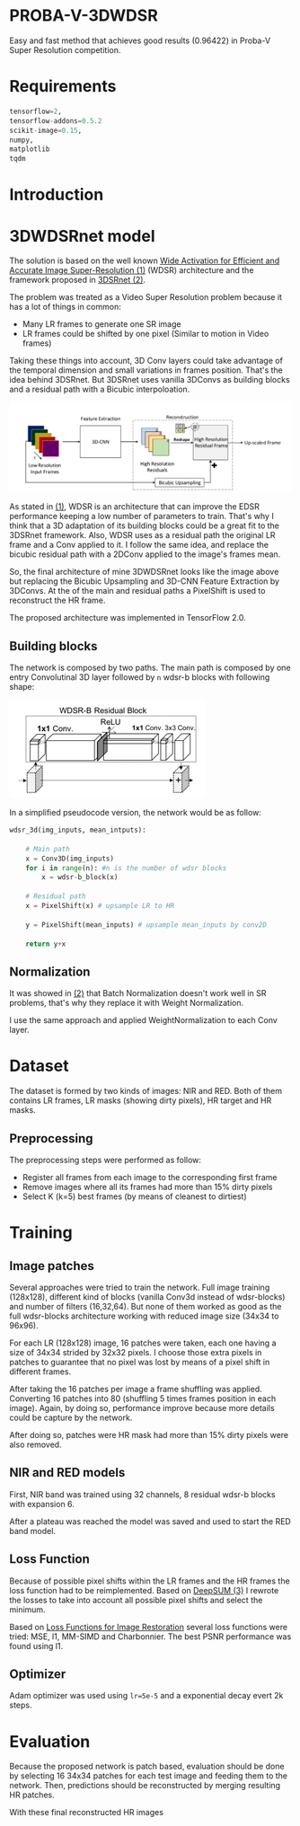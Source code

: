 # PROBA-V-3DWDSR
Easy and fast method that achieves good results (0.96422) in Proba-V Super Resolution competition.

# Requirements
```python
tensorflow=2,
tensorflow-addons=0.5.2 
scikit-image=0.15,
numpy,
matplotlib
tqdm
```

# Introduction

# 3DWDSRnet model

The solution is based on the well known [Wide Activation for Efficient and Accurate Image Super-Resolution (1)](https://arxiv.org/abs/1808.08718) (WDSR) architecture and the framework proposed in [3DSRnet (2)](https://arxiv.org/abs/1812.09079).

The problem was treated as a Video Super Resolution problem because it has a lot of things in common:
- Many LR frames to generate one SR image
- LR frames could be shifted by one pixel  (Similar to motion in Video frames)

Taking these things into account, 3D Conv layers could take advantage of the temporal dimension and small variations in frames position. That's the idea behind 3DSRnet. But 3DSRnet uses vanilla 3DConvs as building blocks and a residual path with a Bicubic interpoloation.

![alt text](images/3DSRnet.png "3DSRnet framework. Image from original paper (2)")

As stated in [(1)](https://arxiv.org/abs/1808.08718), WDSR is an architecture that can improve the EDSR performance keeping a low number of parameters to train. That's why I think that a 3D adaptation of its building blocks could be a great fit to the 3DSRnet framework. Also, WDSR uses as a residual path the original LR frame and a Conv applied to it. I follow the same idea, and replace the bicubic residual path with a 2DConv applied to the image's frames mean. 

So, the final architecture of mine 3DWDSRnet looks like the image above but replacing the Bicubic Upsampling and 3D-CNN Feature Extraction by 3DConvs. At the of the main and residual paths a PixelShift is used to reconstruct the HR frame.

The proposed architecture was implemented in TensorFlow 2.0.


## Building blocks

The network is composed by two paths. 
The main path is composed by one entry Convolutinal 3D layer followed by `n` wdsr-b blocks with following shape:

![alt text](images/wdsr-b-block.png "wdsr-b block from (2)")

In a simplified pseudocode version, the network would be as follow:

```python
wdsr_3d(img_inputs, mean_intputs):

    # Main path
    x = Conv3D(img_inputs)
    for i in range(n): #n is the number of wdsr blocks
        x = wdsr-b_block(x)
         
    # Residual path
    x = PixelShift(x) # upsample LR to HR 
   
    y = PixelShift(mean_inputs) # upsample mean_inputs by conv2D

    return y+x
```

## Normalization
It was showed in [(2)](https://arxiv.org/abs/1808.08718) that Batch Normalization doesn't work well in SR problems, that's why they replace it with Weight Normalization. 

I use the same approach and applied WeightNormalization to each Conv layer.


# Dataset

The dataset is formed by two kinds of images: NIR and RED. Both of them contains LR frames, LR masks (showing dirty pixels), HR target and HR masks.


## Preprocessing

The preprocessing steps were performed as follow:

- Register all frames from each image to the corresponding first frame
- Remove images where all its frames had more than 15% dirty pixels
- Select K (k=5) best frames (by means of cleanest to dirtiest)

# Training

## Image patches
Several approaches were tried to train the network. Full image training (128x128), different kind of blocks (vanilla Conv3d instead of wdsr-blocks) and number of filters (16,32,64). But none of them worked as good as the full wdsr-blocks architecture working with reduced image size (34x34 to 96x96).

For each LR (128x128) image, 16 patches were taken, each one having a size of 34x34 strided by 32x32 pixels. I choose those extra pixels in patches to guarantee that no pixel was lost by means of a pixel shift in different frames. 

After taking the 16 patches per image a frame shuffling was applied. Converting 16 patches into 80 (shuffling 5 times frames position in each image). Again, by doing so, performance improve because more details could be capture by the network.

After doing so, patches were HR mask had more than 15% dirty pixels were also removed.

## NIR and RED models
First, NIR band was trained using 32 channels, 8 residual wdsr-b blocks with expansion 6. 

After a plateau was reached the model was saved and used to start the RED band model. 



## Loss Function
Because of possible pixel shifts within the LR frames and the HR frames the loss function had to be reimplemented. 
Based on [DeepSUM (3)](https://arxiv.org/abs/1907.06490) I rewrote the losses to take into account all possible pixel shifts and select the minimum.

Based on [Loss Functions for Image Restoration](https://arxiv.org/abs/1511.08861) several loss functions were tried: MSE, l1, MM-SIMD and Charbonnier. The best PSNR performance was found using l1. 

## Optimizer
Adam optimizer was used using `lr=5e-5` and a exponential decay evert 2k steps.

# Evaluation

Because the proposed network is patch based, evaluation should be done by selecting 16 34x34 patches for each test image and feeding them to the network. Then, predictions should be reconstructed by merging resulting HR patches.

With these final reconstructed HR images  



